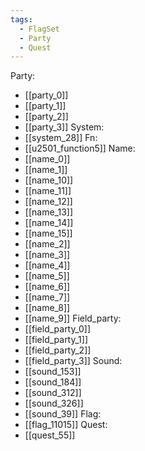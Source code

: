 ```yaml
---
tags:
  - FlagSet
  - Party
  - Quest
---
```

Party:
- [[party_0]]
- [[party_1]]
- [[party_2]]
- [[party_3]]
System:
- [[system_28]]
Fn:
- [[u2501_function5]]
Name:
- [[name_0]]
- [[name_1]]
- [[name_10]]
- [[name_11]]
- [[name_12]]
- [[name_13]]
- [[name_14]]
- [[name_15]]
- [[name_2]]
- [[name_3]]
- [[name_4]]
- [[name_5]]
- [[name_6]]
- [[name_7]]
- [[name_8]]
- [[name_9]]
Field_party:
- [[field_party_0]]
- [[field_party_1]]
- [[field_party_2]]
- [[field_party_3]]
Sound:
- [[sound_153]]
- [[sound_184]]
- [[sound_312]]
- [[sound_326]]
- [[sound_39]]
Flag:
- [[flag_11015]]
Quest:
- [[quest_55]]
